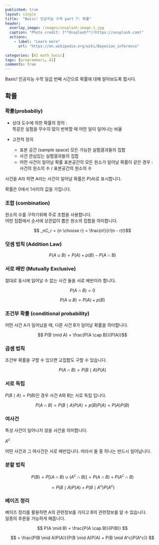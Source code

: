 ```yaml
---
published: true
layout: single
title:  "Basic! 인공지능 수학 part 7: 확률"
header:
  overlay_image: /images/unsplash-image-1.jpg
  caption: "Photo credit: [**Unsplash**](https://unsplash.com)"
  actions:
    - label: "Learn more"
      url: "https://en.wikipedia.org/wiki/Bayesian_inference"
      
categories: [AI math_basic]
tags: [programmers, AI]
comments: true
---
```


Basic! 인공지능 수학 일곱 번째 시간으로 확률에 대해 알아보도록 합시다. 

## 확률

### 확률(probabiliy)

* 상대 도수에 의한 확률의 정의 :  
똑같은 실험을 무수히 많이 반복할 때 어떤 일이 일어나는 비율

* 고전적 정의 
    + 표본 공간 (sample space)
        모든 가능한 실험결과들의 집합
    + 사건 
        관심있는 실험결과들의 집합
    + 어떤 사건이 일어날 확률
        표본공간의 모든 원소가 일어날 확률이 같은 경우 :  
        사건의 원소의 수 / 표본공간의 원소의 수  

사건을 $A$라 하면 A라는 사건이 일어날 확률은 $P(A)$로 표시합니다.

확률은 0에서 1사이의 값을 가집니다. 

### 조합 (combination)

원소의 수를 구하기위해 주로 조합을 사용합니다.  
어떤 집합에서 순서에 상관없이 뽑은 원소의 집합을 의미합니다. 

$$ _nC_r = {n \choose r} = \frac{n!}{r!(n - r)!}$$

### 덧셈 법칙 (Addition Law)

$$ P(A \cup B) = P(A) + p(B) - P(A \cap B)$$

### 서로 배반 (Mutually Exclusive)

절대로 동시에 일어날 수 없는 사건 둘을 서로 배반이라 합니다. 

$$P(A \cap B) = 0$$  

$$P(A \cup B) = P(A) + p(B)$$

### 조건부 확률 (conditional probability)

어떤 사건 A가 일어났을 때, 다른 사건 B가 일어날 확률을 의미합니다.  

$$ P(B \mid A) = \frac{P(A \cap B)}{P(A)}$$

### 곱셈 법칙 

조건부 확률을 구할 수 있으면 교집합도 구할 수 있습니다.  

$$ P(A \cap B) = P(B \mid A)P(A)$$

### 서로 독립 

$P(B \mid A) = P(B)$인 경우 사건 A와 B는 서로 독립 입니다.  

$$ P(A \cap B) = P(B \mid A)P(A) = p(B)P(A) = P(A)P(B) $$

### 여사건 

특성 사건이 일어나지 않을 사건을 의미합니다. 

$A^c$

어떤 사건과 그 여사건은 서로 배반입니다. 따라서 둘 중 하나는 반드시 일어납니다. 

### 분할 법칙 

$$ P(B) = P[(A \cap B) \cup (A^c \cap B)] = P(A \cap B) + P(A^c \cap B) $$  

$$ = P(B \mid A)P(A) + P(B \mid A^c)P(A^c)$$

### 베이즈 정리 

베이즈 정리를 활용하면 A의 관련정보를 가지고 B의 관련정보를 알 수 있습니다.  
일종의 추론을 가능하게 해줍니다.

$$ P(A \mid B) = \frac{P(A \cap B)}{P(B)} $$  

$$ = \frac{P(B \mid A)P(A)}{P(B \mid A)P(A) + P(B \mid A^c)P(A^c)} $$






